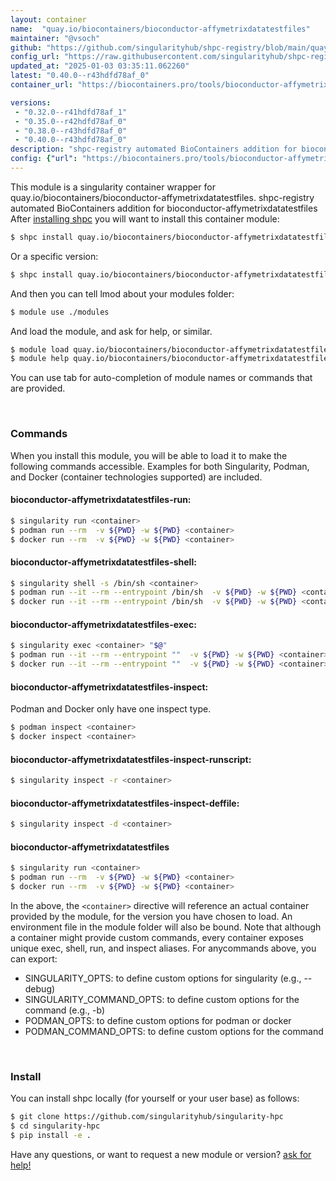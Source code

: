 ```yaml
---
layout: container
name:  "quay.io/biocontainers/bioconductor-affymetrixdatatestfiles"
maintainer: "@vsoch"
github: "https://github.com/singularityhub/shpc-registry/blob/main/quay.io/biocontainers/bioconductor-affymetrixdatatestfiles/container.yaml"
config_url: "https://raw.githubusercontent.com/singularityhub/shpc-registry/main/quay.io/biocontainers/bioconductor-affymetrixdatatestfiles/container.yaml"
updated_at: "2025-01-03 03:35:11.062260"
latest: "0.40.0--r43hdfd78af_0"
container_url: "https://biocontainers.pro/tools/bioconductor-affymetrixdatatestfiles"

versions:
 - "0.32.0--r41hdfd78af_1"
 - "0.35.0--r42hdfd78af_0"
 - "0.38.0--r43hdfd78af_0"
 - "0.40.0--r43hdfd78af_0"
description: "shpc-registry automated BioContainers addition for bioconductor-affymetrixdatatestfiles"
config: {"url": "https://biocontainers.pro/tools/bioconductor-affymetrixdatatestfiles", "maintainer": "@vsoch", "description": "shpc-registry automated BioContainers addition for bioconductor-affymetrixdatatestfiles", "latest": {"0.40.0--r43hdfd78af_0": "sha256:684c03eea619877b825a479b5037350092ded1ee527fee8c8914b4f33029f179"}, "tags": {"0.32.0--r41hdfd78af_1": "sha256:55eab41c1e0ef118f812ba138cceb383712127f08ea794c46b4b2c16bcc02a7a", "0.35.0--r42hdfd78af_0": "sha256:3527daa7d8d772fb901aa1d87854d3aafb0f2f112cbd84be7a538e49b0dfb8f1", "0.38.0--r43hdfd78af_0": "sha256:e1a319f4c8922338a8eaf926a815686e93a5b5ed1f856086f8ae9af1c8859e30", "0.40.0--r43hdfd78af_0": "sha256:684c03eea619877b825a479b5037350092ded1ee527fee8c8914b4f33029f179"}, "docker": "quay.io/biocontainers/bioconductor-affymetrixdatatestfiles"}
---
```


This module is a singularity container wrapper for quay.io/biocontainers/bioconductor-affymetrixdatatestfiles.
shpc-registry automated BioContainers addition for bioconductor-affymetrixdatatestfiles
After [installing shpc](#install) you will want to install this container module:


```bash
$ shpc install quay.io/biocontainers/bioconductor-affymetrixdatatestfiles
```

Or a specific version:

```bash
$ shpc install quay.io/biocontainers/bioconductor-affymetrixdatatestfiles:0.40.0--r43hdfd78af_0
```

And then you can tell lmod about your modules folder:

```bash
$ module use ./modules
```

And load the module, and ask for help, or similar.

```bash
$ module load quay.io/biocontainers/bioconductor-affymetrixdatatestfiles/0.40.0--r43hdfd78af_0
$ module help quay.io/biocontainers/bioconductor-affymetrixdatatestfiles/0.40.0--r43hdfd78af_0
```

You can use tab for auto-completion of module names or commands that are provided.

<br>

### Commands

When you install this module, you will be able to load it to make the following commands accessible.
Examples for both Singularity, Podman, and Docker (container technologies supported) are included.

#### bioconductor-affymetrixdatatestfiles-run:

```bash
$ singularity run <container>
$ podman run --rm  -v ${PWD} -w ${PWD} <container>
$ docker run --rm  -v ${PWD} -w ${PWD} <container>
```

#### bioconductor-affymetrixdatatestfiles-shell:

```bash
$ singularity shell -s /bin/sh <container>
$ podman run --it --rm --entrypoint /bin/sh  -v ${PWD} -w ${PWD} <container>
$ docker run --it --rm --entrypoint /bin/sh  -v ${PWD} -w ${PWD} <container>
```

#### bioconductor-affymetrixdatatestfiles-exec:

```bash
$ singularity exec <container> "$@"
$ podman run --it --rm --entrypoint ""  -v ${PWD} -w ${PWD} <container> "$@"
$ docker run --it --rm --entrypoint ""  -v ${PWD} -w ${PWD} <container> "$@"
```

#### bioconductor-affymetrixdatatestfiles-inspect:

Podman and Docker only have one inspect type.

```bash
$ podman inspect <container>
$ docker inspect <container>
```

#### bioconductor-affymetrixdatatestfiles-inspect-runscript:

```bash
$ singularity inspect -r <container>
```

#### bioconductor-affymetrixdatatestfiles-inspect-deffile:

```bash
$ singularity inspect -d <container>
```



#### bioconductor-affymetrixdatatestfiles

```bash
$ singularity run <container>
$ podman run --rm  -v ${PWD} -w ${PWD} <container>
$ docker run --rm  -v ${PWD} -w ${PWD} <container>
```


In the above, the `<container>` directive will reference an actual container provided
by the module, for the version you have chosen to load. An environment file in the
module folder will also be bound. Note that although a container
might provide custom commands, every container exposes unique exec, shell, run, and
inspect aliases. For anycommands above, you can export:

 - SINGULARITY_OPTS: to define custom options for singularity (e.g., --debug)
 - SINGULARITY_COMMAND_OPTS: to define custom options for the command (e.g., -b)
 - PODMAN_OPTS: to define custom options for podman or docker
 - PODMAN_COMMAND_OPTS: to define custom options for the command

<br>

### Install

You can install shpc locally (for yourself or your user base) as follows:

```bash
$ git clone https://github.com/singularityhub/singularity-hpc
$ cd singularity-hpc
$ pip install -e .
```

Have any questions, or want to request a new module or version? [ask for help!](https://github.com/singularityhub/singularity-hpc/issues)